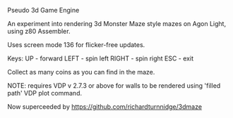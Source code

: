 Pseudo 3d Game Engine

An experiment into rendering 3d Monster Maze style mazes on Agon Light, using z80 Assembler.

Uses screen  mode 136 for flicker-free updates.

Keys:
UP - forward
LEFT - spin left
RIGHT - spin right
ESC - exit

Collect as many coins as you can find in the maze.


NOTE: requires VDP v 2.7.3 or above for walls to be rendered using 'filled path' VDP plot command.

Now superceeded by https://github.com/richardturnnidge/3dmaze
